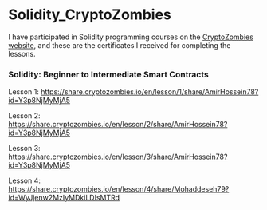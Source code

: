 # Solidity_CryptoZombies
I have participated in Solidity programming courses on the [CryptoZombies website](https://cryptozombies.io/), and these are the certificates I received for completing the lessons.
### Solidity: Beginner to Intermediate Smart Contracts

Lesson 1: https://share.cryptozombies.io/en/lesson/1/share/AmirHossein78?id=Y3p8NjMyMjA5

Lesson 2: https://share.cryptozombies.io/en/lesson/2/share/AmirHossein78?id=Y3p8NjMyMjA5

Lesson 3: https://share.cryptozombies.io/en/lesson/3/share/AmirHossein78?id=Y3p8NjMyMjA5

Lesson 4: https://share.cryptozombies.io/en/lesson/4/share/Mohaddeseh79?id=WyJjenw2MzIyMDkiLDIsMTRd
